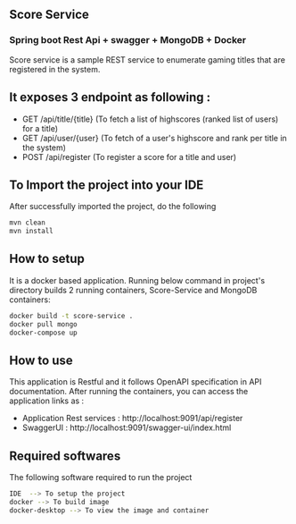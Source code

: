 
## Score Service
### Spring boot Rest Api + swagger + MongoDB + Docker 

Score service is a sample REST service to enumerate gaming titles that are registered in the system.


## It exposes 3 endpoint as following :

- GET /api/title/{title}   (To fetch a list of highscores (ranked list of users) for a title)
- GET /api/user/{user}     (To fetch of a user's highscore and rank per title in the system)
- POST /api/register       (To  register a score for a title and user)

## To Import the project into your IDE
After successfully imported the project, do the following

```bash
mvn clean
mvn install
```

## How to setup
It is a docker based application. Running below command in project's directory builds 2 running containers, Score-Service and MongoDB containers:

```bash
docker build -t score-service .
docker pull mongo
docker-compose up
```


## How to use
This application is Restful and it follows OpenAPI specification in API documentation. After running the containers, you can access the application links as :

- Application Rest services : http://localhost:9091/api/register
- SwaggerUI : http://localhost:9091/swagger-ui/index.html


## Required softwares
The following software required to run the project

```bash
IDE  --> To setup the project 
docker --> To build image
docker-desktop --> To view the image and container
```